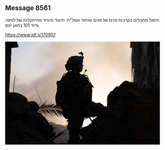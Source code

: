 ## Message 8561

חיסול מחבלים בקרבות פנים אל פנים ואיתור אמל"ח:
תיעוד מיוחד מהיתקלות של לוחמי גדוד 101 בחאן יונס

https://www.idf.il/170907

![Photo](8561/8561_photo.jpg)
